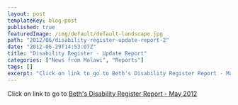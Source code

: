 ```yaml
---
layout: post
templateKey: blog-post
published: true
featuredImage: /img/default/default-landscape.jpg
path: "2012/06/disability-register-update-report-2"
date: "2012-06-29T14:53:07Z"
title: "Disability Register - Update Report"
categories: ["News from Malawi", "Reports"]
tags: []
excerpt: "Click on link to go to Beth's Disability Register Report - May 2012"
---
```


Click on link to go to [Beth's Disability Register Report - May 2012](https://www.landirani.org/news/2012/06/29/disability-register-update-report-2/beth-report-may-2012/)
